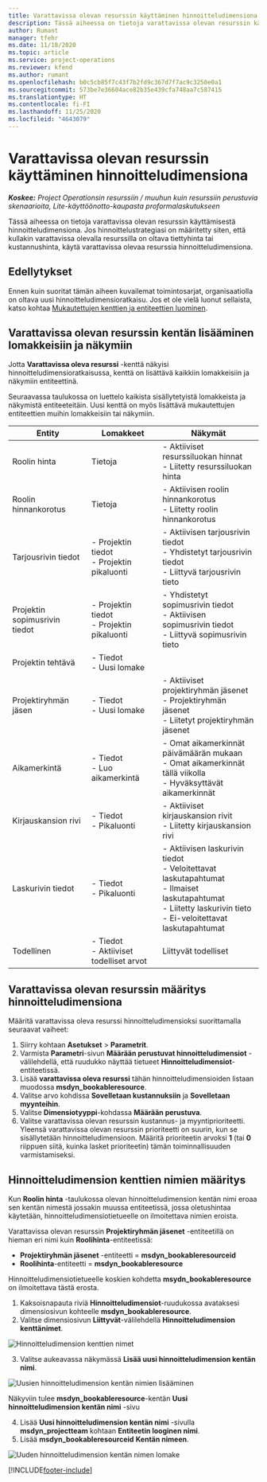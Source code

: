 ```yaml
---
title: Varattavissa olevan resurssin käyttäminen hinnoitteludimensiona
description: Tässä aiheessa on tietoja varattavissa olevan resurssin käyttämisestä hinnoitteludimensiona.
author: Rumant
manager: tfehr
ms.date: 11/18/2020
ms.topic: article
ms.service: project-operations
ms.reviewer: kfend
ms.author: rumant
ms.openlocfilehash: b0c5cb85f7c43f7b2fd9c367d7f7ac9c3250e0a1
ms.sourcegitcommit: 573be7e36604ace82b35e439cfa748aa7c587415
ms.translationtype: HT
ms.contentlocale: fi-FI
ms.lasthandoff: 11/25/2020
ms.locfileid: "4643079"
---
```

# <a name="use-a-bookable-resource-as-a-pricing-dimension"></a>Varattavissa olevan resurssin käyttäminen hinnoitteludimensiona

 _**Koskee:** Project Operationsin resurssiin / muuhun kuin resurssiin perustuvia skenaarioita, Lite-käyttöönotto-kaupasta proformalaskutukseen_ 

Tässä aiheessa on tietoja varattavissa olevan resurssin käyttämisestä hinnoitteludimensiona. Jos hinnoittelustrategiasi on määritetty siten, että kullakin varattavissa olevalla resurssilla on oltava tiettyhinta tai kustannushinta, käytä varattavissa olevaa resurssia hinnoitteludimensiona.

## <a name="prerequisites"></a>Edellytykset
Ennen kuin suoritat tämän aiheen kuvailemat toimintosarjat, organisaatiolla on oltava uusi hinnoitteludimensioratkaisu. Jos et ole vielä luonut sellaista, katso kohtaa [Mukautettujen kenttien ja entiteettien luominen](../pricing-costing/create-custom-fields-entities-pricing-dimensions.md).

## <a name="add-the-bookable-resource-field-to-forms-and-views"></a>Varattavissa olevan resurssin kentän lisääminen lomakkeisiin ja näkymiin
Jotta **Varattavissa oleva resurssi** -kenttä näkyisi hinnoitteludimensioratkaisussa, kenttä on lisättävä kaikkiin lomakkeisiin ja näkymiin entiteettinä.

Seuraavassa taulukossa on luettelo kaikista sisällytetyistä lomakkeista ja näkymistä entiteeteitäin. Uusi kenttä on myös lisättävä mukautettujen entiteettien muihin lomakkeisiin tai näkymiin.

|   Entity        | Lomakkeet   |Näkymät        |
| ------------------------------|---------------------------------|----------------------------------|
|  Roolin hinta| Tietoja | - Aktiiviset resurssiluokan hinnat<br> - Liitetty resurssiluokan hinta |
|  Roolin hinnankorotus| Tietoja| - Aktiivisen roolin hinnankorotus<br>- Liitetty roolin hinnankorotus |
|  Tarjousrivin tiedot| - Projektin tiedot<br>- Projektin pikaluonti| - Aktiivisen tarjousrivin tiedot<br>- Yhdistetyt tarjousrivin tiedot<br>- Liittyvä tarjousrivin tieto |
|  Projektin sopimusrivin tiedot| - Projektin tiedot<br>- Projektin pikaluonti| - Yhdistetyt sopimusrivin tiedot<br>- Aktiivisen sopimusrivin tiedot<br>- Liittyvä sopimusrivin tieto |
|  Projektin tehtävä| - Tiedot<br>- Uusi lomake| &nbsp; |
|  Projektiryhmän jäsen| - Tiedot<br>- Uusi lomake| - Aktiiviset projektiryhmän jäsenet<br>- Projektiryhmän jäsenet<br>- Liitetyt projektiryhmän jäsenet |
|  Aikamerkintä| - Tiedot<br>- Luo aikamerkintä| - Omat aikamerkinnät päivämäärän mukaan<br>- Omat aikamerkinnät tällä viikolla<br>- Hyväksyttävät aikamerkinnät|
|  Kirjauskansion rivi| - Tiedot<br>- Pikaluonti| - Aktiiviset kirjauskansion rivit<br>- Liitetty kirjauskansion rivi |
|  Laskurivin tiedot| - Tiedot<br>- Pikaluonti| - Aktiivisen laskurivin tiedot<br>- Veloitettavat laskutapahtumat<br>- Ilmaiset laskutapahtumat<br>- Liitetty laskurivin tieto <br>- Ei-veloitettavat laskutapahtumat|
|  Todellinen| - Tiedot<br>- Aktiiviset todelliset arvot| Liittyvät todelliset |

## <a name="set-up-a-bookable-resource-as-a-pricing-dimension"></a>Varattavissa olevan resurssin määritys hinnoitteludimensiona
Määritä varattavissa oleva resurssi hinnoitteludimensioksi suorittamalla seuraavat vaiheet:

1. Siirry kohtaan **Asetukset** > **Parametrit**. 
2. Varmista **Parametri**-sivun **Määrään perustuvat hinnoitteludimensiot** -välilehdellä, että ruudukko näyttää tietueet **Hinnoitteludimensiot**-entiteetissä. 
2. Lisää **varattavissa oleva resurssi** tähän hinnoitteludimensioiden listaan muodossa **msdyn_bookableresource**. 
3. Valitse arvo kohdissa **Sovelletaan kustannuksiin** ja **Sovelletaan myynteihin**.
4. Valitse **Dimensiotyyppi**-kohdassa **Määrään perustuva**. 
5. Valitse varattavissa olevan resurssin kustannus- ja myyntiprioriteetti. Yleensä varattavissa olevan resurssin prioriteetti on suurin, kun se sisällytetään hinnoitteludimensioon. Määritä prioriteetin arvoksi **1** (tai **0** riippuen siitä, kuinka lasket prioriteetin) tämän toiminnallisuuden varmistamiseksi.

## <a name="set-up-pricing-dimension-field-names"></a>Hinnoitteludimension kenttien nimien määritys

Kun **Roolin hinta** -taulukossa olevan hinnoitteludimension kentän nimi eroaa sen kentän nimestä jossakin muussa entiteetissä, jossa oletushintaa käytetään, hinnoitteludimensiotietueelle on ilmoitettava nimien eroista.  

Varattavissa olevan resurssin **Projektiryhmän jäsenet** -entiteetillä on hieman eri nimi kuin **Roolihinta**-entiteetissä: 

 - **Projektiryhmän jäsenet** -entiteetti = **msdyn_bookableresourceid**
 - **Roolihinta**-entiteetti = **msdyn_bookableresource**

Hinnoitteludimensiotietueelle koskien kohdetta **msydn_bookableresource** on ilmoitettava tästä erosta.

1. Kaksoisnapauta riviä **Hinnoitteludimensiot**-ruudukossa avataksesi dimensiosivun kohteelle **msdyn_bookableresource**.
2. Valitse dimensiosivun **Liittyvät**-välilehdellä **Hinnoitteludimension kenttänimet**.

  ![Hinnoitteludimension kenttien nimet](media/PD-fieldname.png)

3. Valitse aukeavassa näkymässä **Lisää uusi hinnoitteludimension kentän nimi**.

  ![Uusien hinnoitteludimension kentän nimien lisääminen](media/Add-NewPD-fieldname.png)

  Näkyviin tulee **msdyn_bookableresource**-kentän **Uusi hinnoitteludimension kentän nimi** -sivu 

4. Lisää **Uusi hinnoitteludimension kentän nimi** -sivulla **msdyn_projectteam** kohtaan **Entiteetin looginen nimi**.
5. Lisää **msdyn_bookableresourceid** **Kentän nimeen**.

 ![Uuden hinnoitteludimension kentän nimen lomake](media/PD-fieldname-Added.png)


[!INCLUDE[footer-include](../includes/footer-banner.md)]